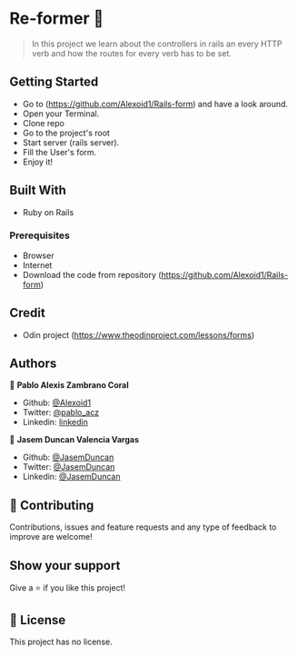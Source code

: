 # Re-former 🚀 

> In this project we learn about the controllers in rails an every HTTP verb and how the routes for every verb has to be set. 


## Getting Started
- Go to (https://github.com/Alexoid1/Rails-form) and have a look around.
- Open your Terminal.
- Clone repo
- Go to the project's root
- Start server (rails server).
- Fill the User's form.
- Enjoy it!


## Built With

- Ruby on Rails


### Prerequisites

- Browser
- Internet
- Download the code from repository (https://github.com/Alexoid1/Rails-form)

## Credit

- Odin project (https://www.theodinproject.com/lessons/forms)

## Authors


👤 **Pablo Alexis Zambrano Coral**

- Github: [@Alexoid1](https://github.com/Alexoid1)
- Twitter: [@pablo_acz](https://twitter.com/pablo_acz)
- Linkedin: [linkedin](https://www.linkedin.com/in/pablo-alexis-zambrano-coral-7a614a189/)

👤 **Jasem Duncan Valencia Vargas**

- Github: [@JasemDuncan](https://github.com/JasemDuncan)
- Twitter: [@JasemDuncan](https://twitter.com/JasemValencia)
- Linkedin: [@JasemDuncan](https://www.linkedin.com/in/jasem-duncan-valencia/)


## 🤝 Contributing

Contributions, issues and feature requests and any type of feedback to improve are welcome!

## Show your support

Give a ⭐️ if you like this project!


## 📝 License

This project has no license.

